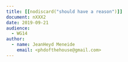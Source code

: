 ```yaml
---
title: [[nodiscard("should have a reason")]]
document: nXXX2
date: 2019-09-21
audience:
  - WG14
author:
  - name: JeanHeyd Meneide
    email: <phdofthehouse@gmail.com>
---
```


